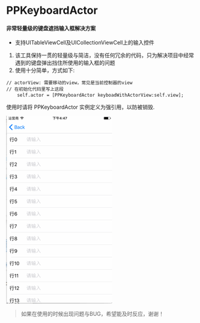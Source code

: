 # PPKeyboardActor
#### 非常轻量级的键盘遮挡输入框解决方案

* 支持UITableViewCell及UICollectionViewCell上的输入控件

1.   该工具保持一贯的轻量级与简洁，没有任何冗余的代码，只为解决项目中经常遇到的键盘弹出挡住所使用的输入框的问题
2. 使用十分简单，方式如下:

```
// actorView: 需要移动的view，常见是当前控制器的view
// 在初始化代码里写上这段
    self.actor = [PPKeyboardActor keyboadWithActorView:self.view];

 ```
 使用时请将 PPKeyboardActor 实例定义为强引用，以防被销毁.
 
  ![Aaron Swartz](https://github.com/JungHsu/PPKeyboardActor/blob/master/PPKeyboardActor1.gif)
 
 > 如果在使用的时候出现问题与BUG，希望能及时反应，谢谢！

